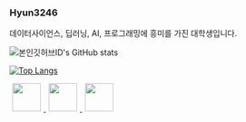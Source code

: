 ### Hyun3246   

데이터사이언스, 딥러닝, AI, 프로그래밍에 흥미를 가진 대학생입니다.

![본인깃허브ID's GitHub stats](https://github-readme-stats.vercel.app/api?username=Hyun3246&show_icons=true&theme=vue-dark)

[![Top Langs](https://github-readme-stats.vercel.app/api/top-langs/?username=Hyun3246&layout=compact&theme=vue-dark&langs_count=2)](https://github.com/anuraghazra/github-readme-stats)

<a href="https://instagram.com/hyunj0207">
    <img 
        src="http://img.shields.io/badge/-FFFFFF?style=flat-square&logo=Instagram&link=https://instagram.com/hyunj0207"
        style="height : 50px; margin-left : 5px; margin-right : 5px;"/>
</a>
<a href="https://www.facebook.com/profile.php?id=100023972960718&mibextid=ZbWKwL">
    <img 
        src="http://img.shields.io/badge/-FFFFFF?style=flat-square&logo=Facebook&link=https://www.facebook.com/profile.php?id=100023972960718&mibextid=ZbWKwL"
        style="height : 50px; margin-left : 5px; margin-right : 5px;"/>
</a>
<a href="https://www.linkedin.com/in/%ED%98%84%EC%A4%80-%EA%B9%80-58a914264">
    <img 
        src="http://img.shields.io/badge/-0A66C2?style=flat-square&logo=LinkedIn&link=https://www.linkedin.com/in/%ED%98%84%EC%A4%80-%EA%B9%80-58a914264"
        style="height : 50px; margin-left : 5px; margin-right : 50px;"/>
</a>

<!--
**Hyun3246/Hyun3246** is a ✨ _special_ ✨ repository because its `README.md` (this file) appears on your GitHub profile.

Here are some ideas to get you started:

- 🔭 I’m currently working on ...
- 🌱 I’m currently learning ...
- 👯 I’m looking to collaborate on ...
- 🤔 I’m looking for help with ...
- 💬 Ask me about ...
- 📫 How to reach me: ...
- 😄 Pronouns: ...
- ⚡ Fun fact: ...
-->

